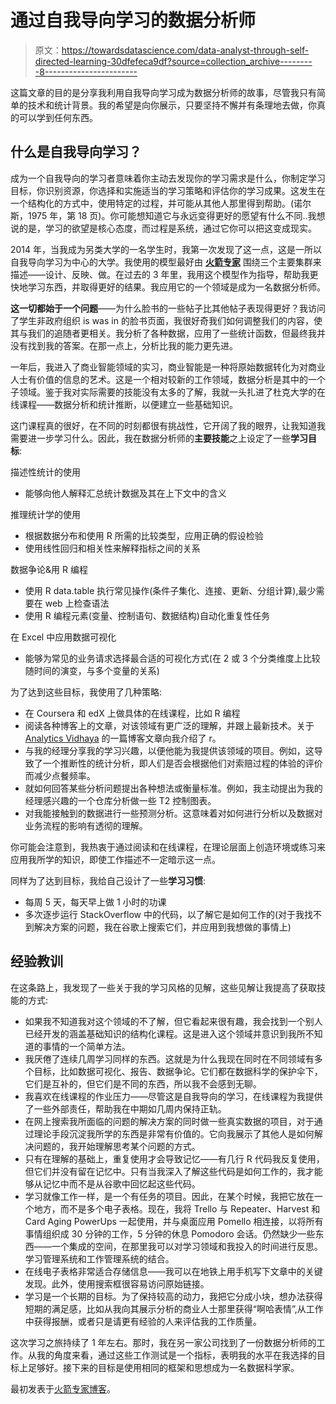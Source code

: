 # 通过自我导向学习的数据分析师

> 原文：<https://towardsdatascience.com/data-analyst-through-self-directed-learning-30dfefeca9df?source=collection_archive---------8----------------------->

这篇文章的目的是分享我利用自我导向学习成为数据分析师的故事，尽管我只有简单的技术和统计背景。我的希望是向你展示，只要坚持不懈并有条理地去做，你真的可以学到任何东西。

## 什么是自我导向学习？

成为一个自我导向的学习者意味着你主动去发现你的学习需求是什么，你制定学习目标，你识别资源，你选择和实施适当的学习策略和评估你的学习成果。这发生在一个结构化的方式中，使用特定的过程，并可能从其他人那里得到帮助。(诺尔斯，1975 年，第 18 页)。你可能想知道它与永远变得更好的愿望有什么不同..我想说的是，学习的欲望是核心态度，而过程是系统，通过它你可以把这变成现实。

2014 年，当我成为另类大学的一名学生时，我第一次发现了这一点，这是一所以自我导向学习为中心的大学。我使用的模型最好由 [**火箭专家**](http://www.rocketists.com/index.php/what-we-do/) 围绕三个主要集群来描述——设计、反映、做。在过去的 3 年里，我用这个模型作为指导，帮助我更快地学习东西，并取得更好的结果。我应用它的一个领域是成为一名数据分析师。

**这一切都始于一个问题**——为什么脸书的一些帖子比其他帖子表现得更好？我访问了学生非政府组织 is was in 的脸书页面，我很好奇我们如何调整我们的内容，使其与我们的追随者更相关。我分析了各种数据，应用了一些统计函数，但最终我并没有找到我的答案。在那一点上，分析比我的能力更先进。

一年后，我进入了商业智能领域的实习，商业智能是一种将原始数据转化为对商业人士有价值的信息的艺术。这是一个相对较新的工作领域，数据分析是其中的一个子领域。鉴于我对实际需要的技能没有太多的了解，我就一头扎进了杜克大学的在线课程——数据分析和统计推断，以便建立一些基础知识。

这门课程真的很好，在不同的时刻都很有挑战性，它开阔了我的眼界，让我知道我需要进一步学习什么。因此，我在数据分析师的**主要技能**之上设定了一些**学习目标**:

描述性统计的使用

*   能够向他人解释汇总统计数据及其在上下文中的含义

推理统计学的使用

*   根据数据分布和使用 R 所需的比较类型，应用正确的假设检验
*   使用线性回归和相关性来解释指标之间的关系

数据争论&用 R 编程

*   使用 R data.table 执行常见操作(条件子集化、连接、更新、分组计算),最少需要在 web 上检查语法
*   使用 R 编程元素(变量、控制语句、数据结构)自动化重复性任务

在 Excel 中应用数据可视化

*   能够为常见的业务请求选择最合适的可视化方式(在 2 或 3 个分类维度上比较随时间的演变，与多个变量的关系)

为了达到这些目标，我使用了几种策略:

*   在 Coursera 和 edX 上做具体的在线课程，比如 R 编程
*   阅读各种博客上的文章，对该领域有更广泛的理解，并跟上最新技术。关于 [Analytics Vidhaya](https://www.analyticsvidhya.com/) 的一篇博客文章向我介绍了 r。
*   与我的经理分享我的学习兴趣，以便他能为我提供该领域的项目。例如，这导致了一个推断性的统计分析，即人们是否会根据他们对索赔过程的体验的评价而减少点餐频率。
*   就如何回答某些分析问题提出各种想法或衡量标准。例如，我主动提出为我的经理感兴趣的一个仓库分析做一些 T2 控制图表。
*   对我能接触到的数据进行一些预测分析。这意味着对如何进行分析以及数据对业务流程的影响有透彻的理解。

你可能会注意到，我热衷于通过阅读和在线课程，在理论层面上创造环境或练习来应用我所学的知识，即使工作描述不一定暗示这一点。

同样为了达到目标，我给自己设计了一些**学习习惯**:

*   每周 5 天，每天早上做 1 小时的功课
*   多次逐步运行 StackOverflow 中的代码，以了解它是如何工作的(对于我找不到解决方案的问题，我在谷歌上搜索它们，并应用到我想做的事情上)

## 经验教训

在这条路上，我发现了一些关于我的学习风格的见解，这些见解让我提高了获取技能的方式:

*   如果我不知道我对这个领域的不了解，但它看起来很有趣，我会找到一个别人已经开发的涵盖基础知识的结构化课程。这是进入这个领域并意识到我所不知道的事情的一个简单方法。
*   我厌倦了连续几周学习同样的东西。这就是为什么我现在同时在不同领域有多个目标，比如数据可视化、报告、数据争论。它们都在数据科学的保护伞下，它们是互补的，但它们是不同的东西，所以我不会感到无聊。
*   我喜欢在线课程的作业压力——尽管这是自我导向的学习，在线课程为我提供了一些外部责任，帮助我在中期如几周内保持正轨。
*   在网上搜索我所面临的问题的解决方案的同时做一些真实数据的项目，对于通过理论手段沉淀我所学的东西是非常有价值的。它向我展示了其他人是如何解决问题的，我开始理解思考某个问题的方式。
*   只有在理解的基础上，重复使用才会导致记忆——有几行 R 代码我反复使用，但它们并没有留在记忆中。只有当我深入了解这些代码是如何工作的，我才能够从记忆中而不是从谷歌中回忆起这些代码。
*   学习就像工作一样，是一个有任务的项目。因此，在某个时候，我把它放在一个地方，而不是多个电子表格。现在，我将 Trello 与 Repeater、Harvest 和 Card Aging PowerUps 一起使用，并与桌面应用 Pomello 相连接，以将所有事情组织成 30 分钟的工作，5 分钟的休息 Pomodoro 会话。仍然缺少一些东西——一个集成的空间，在那里我可以对学习领域和我投入的时间进行反思。学习管理系统和工作管理系统的结合。
*   在线电子表格非常适合存储信息——我可以在地铁上用手机写下文章中的关键发现。此外，使用搜索框很容易访问原始链接。
*   学习是一个长期的目标。为了保持较高的动力，我把它分成小块，想办法获得短期的满足感，比如从我向其展示分析的商业人士那里获得“啊哈表情”,从工作中获得报酬，或者只是请更有经验的人来评估我的工作质量。

这次学习之旅持续了 1 年左右。那时，我在另一家公司找到了一份数据分析师的工作。从我的角度来看，通过这些工作测试是一个指标，表明我的水平在我选择的目标上足够好。接下来的目标是使用相同的框架和思想成为一名数据科学家。

最初发表于[火箭专家博客](http://www.rocketists.com/index.php/2017/09/21/a-data-analysts-learning-journey/)。